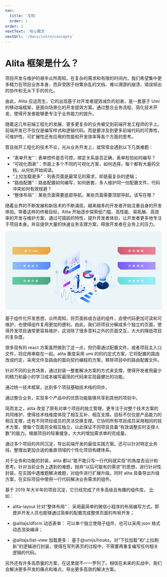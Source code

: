 ```yaml
---
nav:
  title: '文档'
  order: 1
order: 1
nextText: '核心概念'
nextUrl: '/docs/intro/concepts'
---
```


# Alita 框架是什么？

项目开发与维护的艰辛众所周知，在复杂的需求和有限的时间内，我们希望集中更多精力在项目业务本身，而非受困于纷繁杂乱的文档、难以溯源的崩溃、错误频出的协作和无从下手的优化。

由此，Alita 应运而生，它的出现基于对开发者提效减负的初衷，是一套基于 Umi 的移动端框架，是面向场景化的开发提效方案。通过整合业务流程、简化技术开发，使得开发者能够更专注于业务能力的提升。

随着这几年前端工程化的发展，更多更复杂的业务被交到前端开发工程师的手上。前端开发已不仅仅是编写样式和逻辑代码。而是要涉及到更多前端代码的可靠性，可维护性，可扩展性还有应用的性能和开发效率等各个方面的思考。

暂且抛开工程化的技术不论，光从业务开发上，就常常会遇到以下几类难题：

- “表单开发”：表单控件是否可控，绑定关系是否正确，表单校验如何编写？
- “可视化图表”：市面上多个不同的可视化方案，如何选择，每个都有大量的文档，从何处开始阅读。
- “上拉加载更多”：列表页面是最常见的需求，却是最复杂的逻辑；
- “路由配置”：路由配置如何编写，如何嵌套，多人维护同一份配置文件，代码冲突如何有效规避？
- “整体布局”：某些页面需要底部导航，某些页面需要顶部导航，该写在哪？

随着业界的不断发展和新技术的不断涌现，越来越多的开发者开始注重自身的开发体验。带着这样的终极目标，Alita 开始逐步探索低门槛、高性能、易拓展、高效率的开发与维护方案，通过可插拔的特性，提升开发者体验，让开发者更多地专注于项目本身。并且提供大量的快速业务支撑方案，释放开发者在业务上的压力。

![banner](../../../assets/img/intro/banner01.png)

基于组件化开发思想，众所周知，将页面拆成合适的组件，会使代码更加可读和可维护，也使得组件复用更加的便利。由此，我们将项目分解成多个独立的页面，使得开发项目通常更容易维护，这消除了很多意料之外的页面交互，大大的降低项目的复杂度。

很多现有的 react 方案虽然做到了这一点，但仍需通过配置文件，或者项目主入口文件，将应用串联在一起。alita 重度采用 umi 的的约定式方案，它将配置的路由改成约定，采用文件及路由的面向契约编程的方案，移除项目中的路由配置文件。

针对不同的业务场景，通过封装一整套解决方案的方式来支撑，使得开发者用最少的精力和最小的学习成本编写最简的代码来实现最健壮的功能。

通过统一技术框架，达到多个项目基础技术栈的同步。

通过整合业务，实现多个产品中的优质功能能够共享到其他的项目中。

简而言之，alita 改变了原有对单个项目的独立管理，更专注于对整个技术方案的共同维护，使得技术栈维度体现了相互互补、相互支撑。目标不仅仅是产品能力的相互支撑，还有不同项目成员的灵活交换支撑。它协同所有项目成员采用相同的技术方案，使每个页面完全相互独立，以此保证不同项目具备“有效调整实时支撑人数”的能力。根据项目的轻重缓急，大大的增加需求单的完成量。

通过多个项目的共同沉淀，导出前端开发的最佳实践方案。还可以针对特定业务线，整理出更加合适的垂直领域的个性化项目构建体系。

对于业务和功能的封装，alita 都以“能不能只写一行代码就实现”的角度去设计和思考。针对当前业务上遇到的难题，抛弃“以后可能有的需求”的思想，进行针对性封装，在实践中遇难题解决难题，对组件进行扩展升级。同时 alita 具备导出升级方案，在实际项目中使用一行代码解决业务需求的组件。

基于 2019 年大半年的项目沉淀，它已经完成了许多高级且有趣的组件库。
比如：

- alita-layout 针对“整体布局”：
  采用最简单的微信小程序的布局编写方式，即使非开发人员也能够通过简单的配置完成整体页面的布局开发；

- @alitajs/dform 动态表单：
  可以单个独立使用子组件，也可以采用 json 格式动态渲染编译；

- @alitajs/liat-view 加载更多：
  基于@umijs/hooks，对“下拉加载”和“上拉刷新”的逻辑进行封装，使得在写列表页的过程中，不需要再重复编写任何相关逻辑的代码。

另外还有许多高质量的方案，在这里就不一一罗列了。相信在未来的实战中，我们会解决更多开发的痛点和难点，导出更多高效的解决方案。
